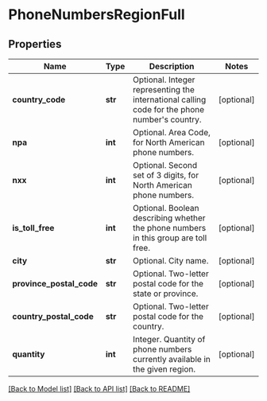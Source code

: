 # PhoneNumbersRegionFull

## Properties
Name | Type | Description | Notes
------------ | ------------- | ------------- | -------------
**country_code** | **str** | Optional. Integer representing the international calling code for the phone number&#39;s country. | [optional] 
**npa** | **int** | Optional. Area Code, for North American phone numbers. | [optional] 
**nxx** | **int** | Optional. Second set of 3 digits, for North American phone numbers. | [optional] 
**is_toll_free** | **int** | Optional. Boolean describing whether the phone numbers in this group are toll free. | [optional] 
**city** | **str** | Optional. City name. | [optional] 
**province_postal_code** | **str** | Optional. Two-letter postal code for the state or province. | [optional] 
**country_postal_code** | **str** | Optional. Two-letter postal code for the country. | [optional] 
**quantity** | **int** | Integer. Quantity of phone numbers currently available in the given region. | [optional] 

[[Back to Model list]](../README.md#documentation-for-models) [[Back to API list]](../README.md#documentation-for-api-endpoints) [[Back to README]](../README.md)


